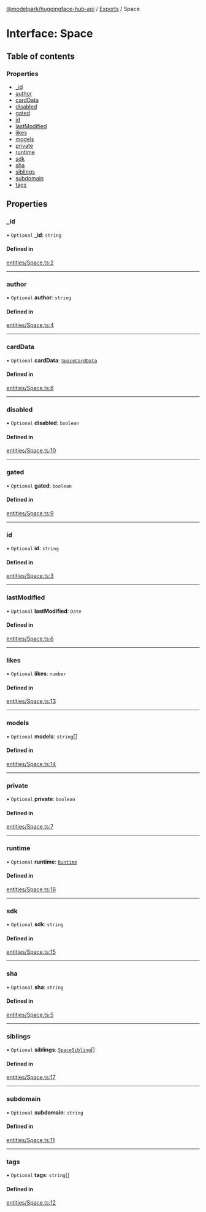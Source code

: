 [@modelpark/huggingface-hub-api](../README.md) / [Exports](../modules.md) / Space

# Interface: Space

## Table of contents

### Properties

- [\_id](Space.md#_id)
- [author](Space.md#author)
- [cardData](Space.md#carddata)
- [disabled](Space.md#disabled)
- [gated](Space.md#gated)
- [id](Space.md#id)
- [lastModified](Space.md#lastmodified)
- [likes](Space.md#likes)
- [models](Space.md#models)
- [private](Space.md#private)
- [runtime](Space.md#runtime)
- [sdk](Space.md#sdk)
- [sha](Space.md#sha)
- [siblings](Space.md#siblings)
- [subdomain](Space.md#subdomain)
- [tags](Space.md#tags)

## Properties

### \_id

• `Optional` **\_id**: `string`

#### Defined in

[entities/Space.ts:2](https://github.com/model-park/huggingface-hub-api/blob/ddc4144/src/entities/Space.ts#L2)

___

### author

• `Optional` **author**: `string`

#### Defined in

[entities/Space.ts:4](https://github.com/model-park/huggingface-hub-api/blob/ddc4144/src/entities/Space.ts#L4)

___

### cardData

• `Optional` **cardData**: [`SpaceCardData`](SpaceCardData.md)

#### Defined in

[entities/Space.ts:8](https://github.com/model-park/huggingface-hub-api/blob/ddc4144/src/entities/Space.ts#L8)

___

### disabled

• `Optional` **disabled**: `boolean`

#### Defined in

[entities/Space.ts:10](https://github.com/model-park/huggingface-hub-api/blob/ddc4144/src/entities/Space.ts#L10)

___

### gated

• `Optional` **gated**: `boolean`

#### Defined in

[entities/Space.ts:9](https://github.com/model-park/huggingface-hub-api/blob/ddc4144/src/entities/Space.ts#L9)

___

### id

• `Optional` **id**: `string`

#### Defined in

[entities/Space.ts:3](https://github.com/model-park/huggingface-hub-api/blob/ddc4144/src/entities/Space.ts#L3)

___

### lastModified

• `Optional` **lastModified**: `Date`

#### Defined in

[entities/Space.ts:6](https://github.com/model-park/huggingface-hub-api/blob/ddc4144/src/entities/Space.ts#L6)

___

### likes

• `Optional` **likes**: `number`

#### Defined in

[entities/Space.ts:13](https://github.com/model-park/huggingface-hub-api/blob/ddc4144/src/entities/Space.ts#L13)

___

### models

• `Optional` **models**: `string`[]

#### Defined in

[entities/Space.ts:14](https://github.com/model-park/huggingface-hub-api/blob/ddc4144/src/entities/Space.ts#L14)

___

### private

• `Optional` **private**: `boolean`

#### Defined in

[entities/Space.ts:7](https://github.com/model-park/huggingface-hub-api/blob/ddc4144/src/entities/Space.ts#L7)

___

### runtime

• `Optional` **runtime**: [`Runtime`](Runtime.md)

#### Defined in

[entities/Space.ts:16](https://github.com/model-park/huggingface-hub-api/blob/ddc4144/src/entities/Space.ts#L16)

___

### sdk

• `Optional` **sdk**: `string`

#### Defined in

[entities/Space.ts:15](https://github.com/model-park/huggingface-hub-api/blob/ddc4144/src/entities/Space.ts#L15)

___

### sha

• `Optional` **sha**: `string`

#### Defined in

[entities/Space.ts:5](https://github.com/model-park/huggingface-hub-api/blob/ddc4144/src/entities/Space.ts#L5)

___

### siblings

• `Optional` **siblings**: [`SpaceSibling`](SpaceSibling.md)[]

#### Defined in

[entities/Space.ts:17](https://github.com/model-park/huggingface-hub-api/blob/ddc4144/src/entities/Space.ts#L17)

___

### subdomain

• `Optional` **subdomain**: `string`

#### Defined in

[entities/Space.ts:11](https://github.com/model-park/huggingface-hub-api/blob/ddc4144/src/entities/Space.ts#L11)

___

### tags

• `Optional` **tags**: `string`[]

#### Defined in

[entities/Space.ts:12](https://github.com/model-park/huggingface-hub-api/blob/ddc4144/src/entities/Space.ts#L12)
